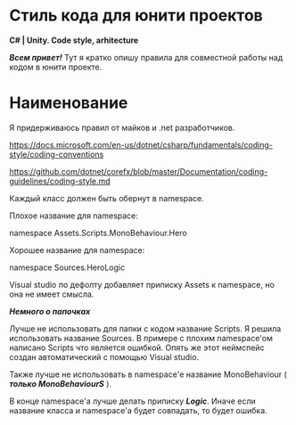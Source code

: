 # Стиль кода для юнити проектов
**C# | Unity. Code style, arhitecture**

***Всем привет!***
Тут я кратко опишу правила для совместной работы над кодом в юнити проекте.

# Наименование

Я придерживаюсь правил от майков и .net разработчиков.

https://docs.microsoft.com/en-us/dotnet/csharp/fundamentals/coding-style/coding-conventions

https://github.com/dotnet/corefx/blob/master/Documentation/coding-guidelines/coding-style.md

Каждый класс должен быть обернут в namespace.

Плохое название для namespace:

namespace Assets.Scripts.MonoBehaviour.Hero

Хорошее название для namespace:

namespace Sources.HeroLogic

Visual studio по дефолту добавляет приписку Assets к namespace, но она не имеет смысла.

***Немного о папочках***

Лучше не использовать для папки с кодом название Scripts. Я решила использовать название Sources. В примере с плохим namespace'ом написано Scripts что является ошибкой. Опять же этот неймспейс создан автоматический с помощью Visual studio.

Также лучше не использовать в namespace'е название MonoBehaviour ( ***только MonoBehaviourS*** ).

В конце namespace'a лучше делать приписку ***Logic***. Иначе если название класса и namespace'а будет совпадать, то будет ошибка.


